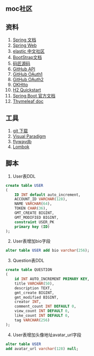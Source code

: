 ## moc社区

## 资料
1. [Spring 文档](https://spring.io/guides)
2. [Spring Web](https://spring.io/guides/gs/serving-web-content)
3. [elastic 中文社区](https://elasticsearch.cn/explore)
4. [BootStrap文档](https://v3.bootcss.com/getting-started)
5. [码匠源码](https://github.com/codedrinker/community)
6. [GitHub API](https://developer.github.com)
7. [GitHub OAuth1](https://developer.github.com/apps/building-oauth-apps/creating-an-oauth-app)
8. [GitHub OAuth2](https://developer.github.com/apps/building-oauth-apps/authorizing-oauth-apps)
9. [OKHttp](https://square.github.io/okhttp)
10. [H2 Quickstart](http://www.h2database.com/html/quickstart.html)
11. [Spring Boot 官方文档](https://docs.spring.io/spring/docs/current/spring-framework-reference/web.html#mvc-config-interceptors)
12. [Thymeleaf doc](https://www.thymeleaf.org/doc/tutorials/3.0/usingthymeleaf.html#introducing-thymeleaf)

## 工具
1. [git 下载](https://git-scm.com/downloads)
2. [Visual Paradigm](https://www.visual-paradigm.com)
3. [flywaydb](https://flywaydb.org/getstarted/firststeps/maven#creating-the-first-migration)
4. [Lombok](https://projectlombok.org/features/all)

## 脚本
1. User表DDL
```sql
create table USER
(
	ID INT default auto_increment,
	ACCOUNT_ID VARCHAR(128),
	NAME VARCHAR(64),
	TOKEN CHAR(36),
	GMT_CREATE BIGINT,
	GMT_MODIFIED BIGINT,
	constraint USER_PK
	primary key (ID)
);
```
2. User表增加bio字段
```sql
alter table USER add bio varchar(256);
```
3. Question表DDL
```sql
create table QUESTION
(
	id INT AUTO_INCREMENT PRIMARY KEY,
	title VARCHAR(50),
	description TEXT,
	gmt_create BIGINT,
	gmt_modified BIGINT,
	creator INT,
	comment_count INT DEFAULT 0,
	view_count INT DEFAULT 0,
	like_count INT DEFAULT 0,
	tag VARCHAR(256)
);
```
4. User表增加头像地址avatar_url字段
```sql
alter table USER
add avatar_url varchar(128) null;
```